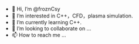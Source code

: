- 👋 Hi, I’m @froznCsy
- 👀 I’m interested in C++，CFD，plasma simulation.
- 🌱 I’m currently learning C++.
- 💞️ I’m looking to collaborate on ...
- 📫 How to reach me ...

<!---
froznCsy/froznCsy is a ✨ special ✨ repository because its `README.md` (this file) appears on your GitHub profile.
You can click the Preview link to take a look at your changes.
--->
